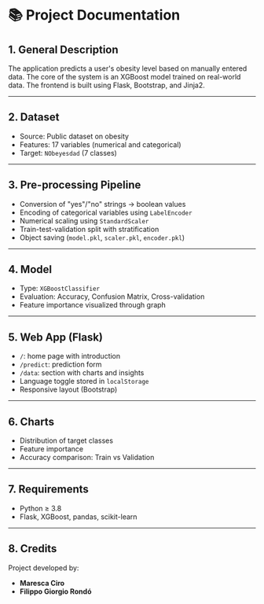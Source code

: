 # 📚 Project Documentation

## 1. General Description

The application predicts a user's obesity level based on manually entered data. The core of the system is an XGBoost model trained on real-world data. The frontend is built using Flask, Bootstrap, and Jinja2.

---

## 2. Dataset

- Source: Public dataset on obesity  
- Features: 17 variables (numerical and categorical)  
- Target: `NObeyesdad` (7 classes)

---

## 3. Pre-processing Pipeline

- Conversion of "yes"/"no" strings → boolean values  
- Encoding of categorical variables using `LabelEncoder`  
- Numerical scaling using `StandardScaler`  
- Train-test-validation split with stratification  
- Object saving (`model.pkl`, `scaler.pkl`, `encoder.pkl`)

---

## 4. Model

- Type: `XGBoostClassifier`  
- Evaluation: Accuracy, Confusion Matrix, Cross-validation  
- Feature importance visualized through graph

---

## 5. Web App (Flask)

- `/`: home page with introduction  
- `/predict`: prediction form  
- `/data`: section with charts and insights  
- Language toggle stored in `localStorage`  
- Responsive layout (Bootstrap)

---

## 6. Charts

- Distribution of target classes  
- Feature importance  
- Accuracy comparison: Train vs Validation

---

## 7. Requirements

- Python ≥ 3.8  
- Flask, XGBoost, pandas, scikit-learn

---

## 8. Credits

Project developed by:  
- **Maresca Ciro**  
- **Filippo Giorgio Rondó**
